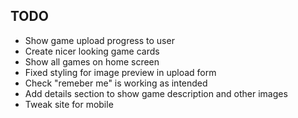 ## TODO
- Show game upload progress to user
- Create nicer looking game cards
- Show all games on home screen
- Fixed styling for image preview in upload form
- Check "remeber me" is working as intended
- Add details section to show game description and other images
- Tweak site for mobile
